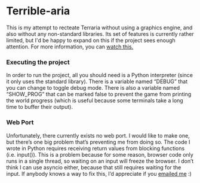 # Terrible-aria
This is my attempt to recteate Terraria without using a graphics engine, and also without any non-standard libraries. Its set of features is currently rather limited, but I'd be happy to expand on this if the project sees enough attention. For more information, you can [watch this.](https://youtu.be/nCSx0Gq7zP8)

### Executing the project
In order to run the project, all you should need is a Python interpreter (since it only uses the standard library). There is a variable named “DEBUG” that you can change to toggle debug mode. There is also a variable named “SHOW_PROG” that can be marked false to prevent the game from printing the world progress (which is useful because some terminals take a long time to buffer their output).

### Web Port
Unfortunately, there currently exists no web port. I would like to make one, but there’s one big problem that’s preventing me from doing so. The code I wrote in Python requires receiving return values from blocking functions (i.e. input()). This is a problem because for some reason, browser code only runs in a single thread, so waiting on an input will freeze the browser. I don’t think I can use asyncio either, because that still requires waiting for the input. If anybody knows a way to fix this, I’d appreciate if you [emailed me](mailto:macropixelyt@gmail.com) :)
